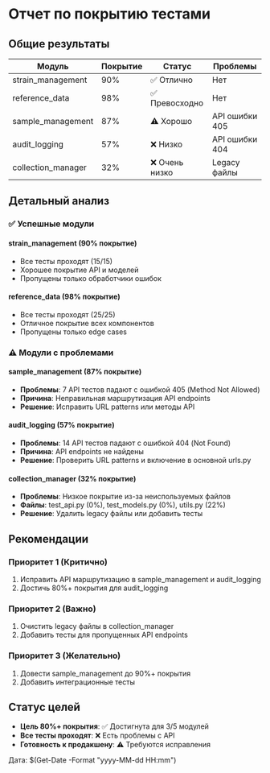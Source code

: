 # Отчет по покрытию тестами

## Общие результаты

| Модуль | Покрытие | Статус | Проблемы |
|--------|----------|--------|----------|
| strain_management | 90% | ✅ Отлично | Нет |
| reference_data | 98% | ✅ Превосходно | Нет |
| sample_management | 87% | ⚠️ Хорошо | API ошибки 405 |
| audit_logging | 57% | ❌ Низко | API ошибки 404 |
| collection_manager | 32% | ❌ Очень низко | Legacy файлы |

## Детальный анализ

### ✅ Успешные модули

#### strain_management (90% покрытие)
- Все тесты проходят (15/15)
- Хорошее покрытие API и моделей
- Пропущены только обработчики ошибок

#### reference_data (98% покрытие)  
- Все тесты проходят (25/25)
- Отличное покрытие всех компонентов
- Пропущены только edge cases

### ⚠️ Модули с проблемами

#### sample_management (87% покрытие)
- **Проблемы**: 7 API тестов падают с ошибкой 405 (Method Not Allowed)
- **Причина**: Неправильная маршрутизация API endpoints
- **Решение**: Исправить URL patterns или методы API

#### audit_logging (57% покрытие)
- **Проблемы**: 14 API тестов падают с ошибкой 404 (Not Found)
- **Причина**: API endpoints не найдены
- **Решение**: Проверить URL patterns и включение в основной urls.py

#### collection_manager (32% покрытие)
- **Проблемы**: Низкое покрытие из-за неиспользуемых файлов
- **Файлы**: test_api.py (0%), test_models.py (0%), utils.py (22%)
- **Решение**: Удалить legacy файлы или добавить тесты

## Рекомендации

### Приоритет 1 (Критично)
1. Исправить API маршрутизацию в sample_management и audit_logging
2. Достичь 80%+ покрытия для audit_logging

### Приоритет 2 (Важно)
1. Очистить legacy файлы в collection_manager
2. Добавить тесты для пропущенных API endpoints

### Приоритет 3 (Желательно)
1. Довести sample_management до 90%+ покрытия
2. Добавить интеграционные тесты

## Статус целей

- **Цель 80%+ покрытия**: ✅ Достигнута для 3/5 модулей
- **Все тесты проходят**: ❌ Есть проблемы с API
- **Готовность к продакшену**: ⚠️ Требуются исправления

Дата: $(Get-Date -Format "yyyy-MM-dd HH:mm")